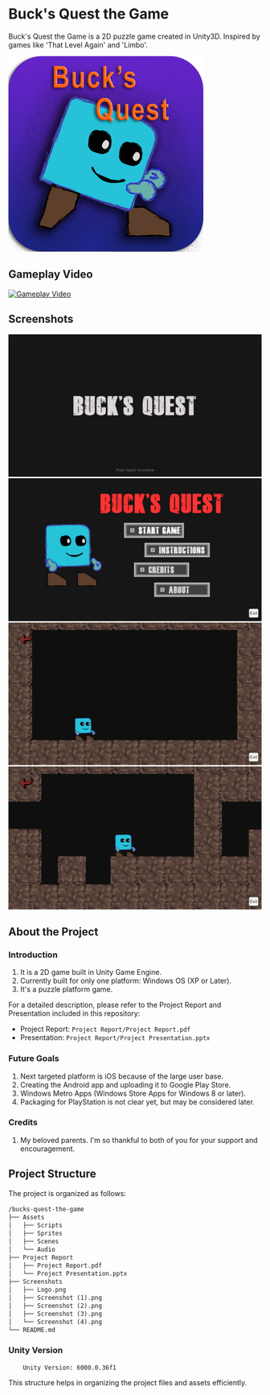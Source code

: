 # Buck's Quest the Game

Buck's Quest the Game is a 2D puzzle game created in Unity3D. Inspired by games like 'That Level Again' and 'Limbo'.

![Game Logo](/Screenshots/Logo.png)

## Gameplay Video

[![Gameplay Video](https://img.youtube.com/vi/IlDl7SmMhPA/0.jpg)](https://www.youtube.com/watch?v=IlDl7SmMhPA)

## Screenshots

![Screenshot 1](</Screenshots/Screenshot%20(1).png>)
![Screenshot 2](</Screenshots/Screenshot%20(2).png>)
![Screenshot 3](</Screenshots/Screenshot%20(3).png>)
![Screenshot 4](</Screenshots/Screenshot%20(4).png>)

## About the Project

### Introduction

1. It is a 2D game built in Unity Game Engine.
2. Currently built for only one platform: Windows OS (XP or Later).
3. It's a puzzle platform game.

For a detailed description, please refer to the Project Report and Presentation included in this repository:

- Project Report: `Project Report/Project Report.pdf`
- Presentation: `Project Report/Project Presentation.pptx`

### Future Goals

1. Next targeted platform is iOS because of the large user base.
2. Creating the Android app and uploading it to Google Play Store.
3. Windows Metro Apps (Windows Store Apps for Windows 8 or later).
4. Packaging for PlayStation is not clear yet, but may be considered later.

### Credits

1. My beloved parents. I'm so thankful to both of you for your support and encouragement.

## Project Structure

The project is organized as follows:

```
/bucks-quest-the-game
├── Assets
│   ├── Scripts
│   ├── Sprites
│   ├── Scenes
│   └── Audio
├── Project Report
│   ├── Project Report.pdf
│   └── Project Presentation.pptx
├── Screenshots
│   ├── Logo.png
│   ├── Screenshot (1).png
│   ├── Screenshot (2).png
│   ├── Screenshot (3).png
│   └── Screenshot (4).png
└── README.md
```

### Unity Version

```Unity version
    Unity Version: 6000.0.36f1
```

This structure helps in organizing the project files and assets efficiently.
